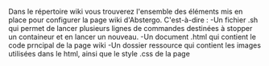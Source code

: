 Dans le répertoire wiki vous trouverez l'ensemble des éléments mis en place pour configurer la page wiki d'Abstergo.
C'est-à-dire :
  -Un fichier .sh qui permet de lancer plusieurs lignes de commandes destinées à stopper un containeur et en lancer un nouveau.
  -Un document .html qui contient le code prncipal de la page wiki
  -Un dossier ressource qui contient les images utilisées dans le html, ainsi que le style .css de la page 
